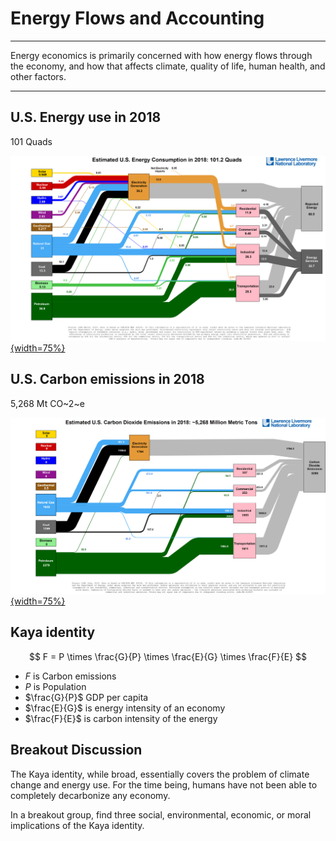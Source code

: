 # Energy Flows and Accounting

----

Energy economics is primarily concerned with how energy flows through the economy,
and how that affects climate, quality of life, human health, and other factors.

----

## U.S. Energy use in 2018

101 Quads

[![U.S. Energy Use in 2018](images/Energy_2018_United-States.png){width=75%}](images/Energy_2018_United-States.png)

## U.S. Carbon emissions in 2018

5,268 Mt CO~2~e

[![U.S. Carbon Emissions in 2018](images/Carbon_2018_United-States.png){width=75%}](images/Carbon_2018_United-States.png)

## Kaya identity

$$
F = P \times \frac{G}{P} \times \frac{E}{G} \times \frac{F}{E}
$$

* $F$ is Carbon emissions
* $P$ is Population
* $\frac{G}{P}$ GDP per capita
* $\frac{E}{G}$ is energy intensity of an economy
* $\frac{F}{E}$ is carbon intensity of the energy 

## Breakout Discussion

The Kaya identity, while broad, essentially covers the problem of climate change and
energy use. For the time being, humans have not been able to completely decarbonize any
economy.

In a breakout group, find three social, environmental, economic, or moral implications
of the Kaya identity.
